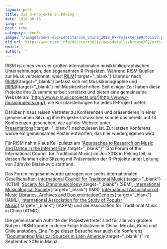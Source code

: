 ```yaml
---
layout: post
title: Die R-Projekte in Peking
date: 2018-08-16
lang: de
post: true
category: events
image: "/images/news-old-website/csm_China_2018_R-Projekte_a99c431507.png"
old_url: http://www.rism.info/de/startseite/newsdetails/browse/62/article/64/the-r-projects-in-beijing.html
email: ''
author: ''
---
```



RISM ist eines von vier großen internationalen musikbibliographischen Unternehmungen, den sogenannten R-Projekten. Während RISM Quellen zur Musk verzeichnet, weist [RILM](http://www.rilm.org/){:target="_blank"} Literatur nach, [RIdIM](http://www.ridim.org/){:target="_blank"} befasst sich mit Musikikonographie und [RIPM](http://www.ripm.org/){:target="_blank"} mit Musikzeitschriften. Seit einiger Zeit haben diese Projekte ihre Zusammenarbeit verstärkt und bieten eine gemeinsame Website an: [http://www.r-musicprojects.org/](http://www.r-musicprojects.org/), die Kurzdarstellungen für jedes R-Projekt bietet.

Darüber hinaus reisen Vertreter zu Konferenzen und präsentieren in einer gemeinsamen Sitzung ihre Projekte. Inzwischen konnte das bereits auf 13 Konferenzen geschehen, wie auf der Website unter [Presentations](http://www.r-musicprojects.org/presentations.html){:target="_blank"} nachzulesen ist. Zur letzten Konferenz wurde ein gemeinsames Poster entworfen, das hier wiedergegeben wird.

Für RISM nahm Klaus Keil zuletzt am “[Approaches to Research on Music and Dance in the Internet Era](http://zhuanti.ccom.edu.cn/2018yyx/yywd/){:target="_blank"}” (3rd Forum of the International Council for Traditional Music) im Juli 2018 in Peking teil, in dessen Rahmen eine Sitzung mit Präsentation der R-Projekte unter Leitung von Zdravko Blažeković stattfand.

Das Forum insgesamt wurde getragen von sechs internationalen Gesellschaften: [International Council for Traditional Music](http://www.ictmusic.org/){:target="_blank"} (ICTM), [Society for Ethnomusicology](https://www.ethnomusicology.org/){:target="_blank"} (SEM), [International Musicological Society](https://www.musicology.org/){:target="_blank"} (IMS), [International Association of Music Libraries, Archives and DocumentationCentres](https://www.iaml.info/){:target="_blank"} (IAML), [International Association for the Study of Popular Music](http://www.iaspm.net/){:target="_blank"} (IASPM) und die Association for Traditional Music in China (ATMC).

Die gemeinsamen Auftritte der Projektvertreter sind für alle von großem Nutzen. RISM konnte in deren Folge Initiativen in China, Mexiko, Kuba und Chile anstoßen. Eine Folge dieser Besuche war auch die Konferenz “[Documenting Musical Sources in Latin America](http://www.rism.info/publications/latin-america-conference-2016/){:target="_blank"}” im September 2016 in Mainz.

<script type="text/javascript">var switchTo5x=true;</script><script type="text/javascript" src="http://w.sharethis.com/button/buttons.js"></script><script type="text/javascript">stLight.options({publisher: "9b601438-1ce1-49d8-bfd7-9cff5df54c17", doNotHash: false, doNotCopy: false, hashAddressBar: false});</script>
